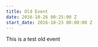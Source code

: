 ```yaml
---
title: Old Event
date: 2016-10-26 00:25:00 Z
start_date: 2016-10-23 00:00:00 Z
---
```


This is a test old event